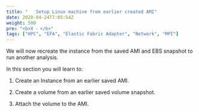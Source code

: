 ```yaml
---
title: "   Setup Linux machine from earlier created AMI"
date: 2020-04-24T7:05:54Z
weight: 500
pre: "<b>X ⁃ </b>"
tags: ["HPC", "EFA", "Elastic Fabric Adapter", "Network", "MPI"]
---
```


We will now recreate the instance from the saved AMI and EBS snapshot to run another analysis.

In this section you will learn to:

1.	Create an Instance from an earlier saved AMI.

2.	Create a volume from an earlier saved volume snapshot.

3.	Attach the volume to the AMI.
